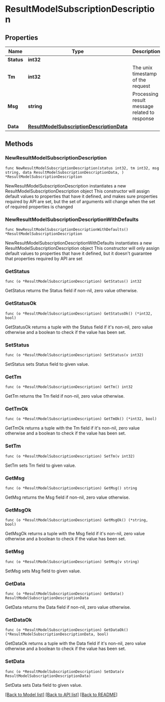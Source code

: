 # ResultModelSubscriptionDescription

## Properties

Name | Type | Description | Notes
------------ | ------------- | ------------- | -------------
**Status** | **int32** |  | 
**Tm** | **int32** | The unix timestamp of the request | 
**Msg** | **string** | Processing result message related to response | 
**Data** | [**ResultModelSubscriptionDescriptionData**](ResultModelSubscriptionDescriptionData.md) |  | 

## Methods

### NewResultModelSubscriptionDescription

`func NewResultModelSubscriptionDescription(status int32, tm int32, msg string, data ResultModelSubscriptionDescriptionData, ) *ResultModelSubscriptionDescription`

NewResultModelSubscriptionDescription instantiates a new ResultModelSubscriptionDescription object
This constructor will assign default values to properties that have it defined,
and makes sure properties required by API are set, but the set of arguments
will change when the set of required properties is changed

### NewResultModelSubscriptionDescriptionWithDefaults

`func NewResultModelSubscriptionDescriptionWithDefaults() *ResultModelSubscriptionDescription`

NewResultModelSubscriptionDescriptionWithDefaults instantiates a new ResultModelSubscriptionDescription object
This constructor will only assign default values to properties that have it defined,
but it doesn't guarantee that properties required by API are set

### GetStatus

`func (o *ResultModelSubscriptionDescription) GetStatus() int32`

GetStatus returns the Status field if non-nil, zero value otherwise.

### GetStatusOk

`func (o *ResultModelSubscriptionDescription) GetStatusOk() (*int32, bool)`

GetStatusOk returns a tuple with the Status field if it's non-nil, zero value otherwise
and a boolean to check if the value has been set.

### SetStatus

`func (o *ResultModelSubscriptionDescription) SetStatus(v int32)`

SetStatus sets Status field to given value.


### GetTm

`func (o *ResultModelSubscriptionDescription) GetTm() int32`

GetTm returns the Tm field if non-nil, zero value otherwise.

### GetTmOk

`func (o *ResultModelSubscriptionDescription) GetTmOk() (*int32, bool)`

GetTmOk returns a tuple with the Tm field if it's non-nil, zero value otherwise
and a boolean to check if the value has been set.

### SetTm

`func (o *ResultModelSubscriptionDescription) SetTm(v int32)`

SetTm sets Tm field to given value.


### GetMsg

`func (o *ResultModelSubscriptionDescription) GetMsg() string`

GetMsg returns the Msg field if non-nil, zero value otherwise.

### GetMsgOk

`func (o *ResultModelSubscriptionDescription) GetMsgOk() (*string, bool)`

GetMsgOk returns a tuple with the Msg field if it's non-nil, zero value otherwise
and a boolean to check if the value has been set.

### SetMsg

`func (o *ResultModelSubscriptionDescription) SetMsg(v string)`

SetMsg sets Msg field to given value.


### GetData

`func (o *ResultModelSubscriptionDescription) GetData() ResultModelSubscriptionDescriptionData`

GetData returns the Data field if non-nil, zero value otherwise.

### GetDataOk

`func (o *ResultModelSubscriptionDescription) GetDataOk() (*ResultModelSubscriptionDescriptionData, bool)`

GetDataOk returns a tuple with the Data field if it's non-nil, zero value otherwise
and a boolean to check if the value has been set.

### SetData

`func (o *ResultModelSubscriptionDescription) SetData(v ResultModelSubscriptionDescriptionData)`

SetData sets Data field to given value.



[[Back to Model list]](../README.md#documentation-for-models) [[Back to API list]](../README.md#documentation-for-api-endpoints) [[Back to README]](../README.md)


